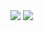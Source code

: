 <img   align="center" src="https://github-readme-stats.vercel.app/api?username=zetsr&locale=cn&line_height=33&show_icons=true&hide=&theme=dracula&rank_icon=default"/>     <img   align="center" src="https://github-readme-stats.vercel.app/api/top-langs/?username=zetsr&locale=cn&line_height=33&theme=dracula&langs_count=5"/>

<!--
**zetsr/zetsr** is a ✨ _special_ ✨ repository because its `README.md` (this file) appears on your GitHub profile.

Here are some ideas to get you started:

- 🔭 I’m currently working on ...
- 🌱 I’m currently learning ...
- 👯 I’m looking to collaborate on ...
- 🤔 I’m looking for help with ...
- 💬 Ask me about ...
- 📫 How to reach me: ...
- 😄 Pronouns: ...
- ⚡ Fun fact: ...
-->
